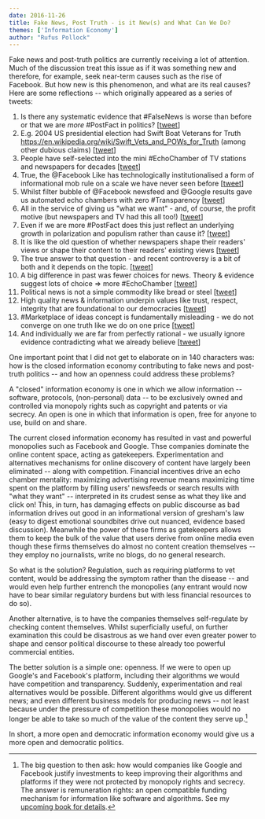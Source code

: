 ```yaml
---
date: 2016-11-26
title: Fake News, Post Truth - is it New(s) and What Can We Do?
themes: ['Information Economy']
author: "Rufus Pollock"
---
```


Fake news and post-truth politics are currently receiving a lot of attention. Much of the discussion treat this issue as if it was something new and therefore, for example, seek near-term causes such as the rise of Facebook. But how new is this phenomenon, and what are its real causes? Here are some reflections -- which originally appeared as a series of tweets:

1. Is there any systematic evidence that #FalseNews is worse than before or that we are *more* #PostFact in politics? [[tweet](https://twitter.com/rufuspollock/status/802414208377823232)]
2. E.g. 2004 US presidential election had Swift Boat Veterans for Truth https://en.wikipedia.org/wiki/Swift_Vets_and_POWs_for_Truth (among other dubious claims) [[tweet](https://twitter.com/rufuspollock/status/802414987385905152)]
3. People have self-selected into the mini #EchoChamber of TV stations and newspapers for decades [[tweet](https://twitter.com/rufuspollock/status/802418212117757952)]
4. True, the @Facebook Like has technologically institutionalised a form of informational mob rule on a scale we have never seen before [[tweet](https://twitter.com/rufuspollock/status/802418742772822017)]
5. Whilst filter bubble of @Facebook newsfeed and @Google results gave us automated echo chambers with zero #Transparency [[tweet](https://twitter.com/rufuspollock/status/802419787951472640)]
6. All in the service of giving us "what we want" - and, of course, the profit motive (but newspapers and TV had this all too!) [[tweet](https://twitter.com/rufuspollock/status/802420229393395712)]
7. Even if we are more #PostFact does this just reflect an underlying growth in polarization and populism rather than cause it? [[tweet](https://twitter.com/rufuspollock/status/802420904688914432)]
8. It is like the old question of whether newspapers shape their readers' views or shape their content to their readers' existing views [[tweet](https://twitter.com/rufuspollock/status/802421353227939841)]
9. The true answer to that question - and recent controversy is a bit of both and it depends on the topic. [[tweet](https://twitter.com/rufuspollock/status/802421674528239616)]
10. A big difference in past was fewer choices for news. Theory & evidence suggest lots of choice => more #EchoChamber [[tweet](https://twitter.com/rufuspollock/status/802423540582641668)]
11. Political news is not a simple commodity like bread or steel [[tweet](https://twitter.com/rufuspollock/status/802425005313179648)]
12. High quality news & information underpin values like trust, respect, integrity that are foundational to our democracies [[tweet](https://twitter.com/rufuspollock/status/802425733079568384)]
13. #Marketplace of ideas concept is fundamentally misleading - we do not converge on one truth like we do on one price [[tweet](https://twitter.com/rufuspollock/status/802427734169239553)]
14. And individually we are far from perfectly rational - we usually ignore evidence contradicting what we already believe [[tweet](https://twitter.com/rufuspollock/status/802430642181079041)]

One important point that I did not get to elaborate on in 140 characters was: how is the closed information economy contributing to fake news and post-truth politics -- and how an openness could address these problems?

A "closed" information economy is one in which we allow information -- software, protocols, (non-personal) data -- to be exclusively owned and controlled via monopoly rights such as copyright and patents or via secrecy. An open is one in which that information is open, free for anyone to use, build on and share.

The current closed information economy has resulted in vast and powerful monopolies such as Facebook and Google. Thse companies dominate the online content space, acting as gatekeepers. Experimentation and alternatives mechanisms for online discovery of content have largely been eliminated -- along with competition. Financial incentives drive an echo chamber mentality: maximizing advertising revenue means maximizing time spent on the platform by filling users' newsfeeds or search results with "what they want" -- interpreted in its crudest sense as what they like and click on! This, in turn, has damaging effects on public discourse as bad information drives out good in an informational version of gresham's law (easy to digest emotional soundbites drive out nuanced, evidence based discussion). Meanwhile the power of these firms as gatekeepers allows them to keep the bulk of the value that users derive from online media even though these firms themselves do almost no content creation themselves -- they employ no journalists, write no blogs, do no general research.

So what is the solution? Regulation, such as requiring platforms to vet content, would be addressing the symptom rather than the disease -- and would even help further entrench the monopolies (any entrant would now have to bear similar regulatory burdens but with less financial resources to do so).

Another alternative, is to have the companies themselves self-regulate by checking content themselves. Whilst superficially useful, on further examination this could be disastrous as we hand over even greater power to shape and censor political discourse to these already too powerful commercial entities.

The better solution is a simple one: openness. If we were to open up Google's and Facebook's platform, including their algorithms we would have competition and transparency. Suddenly, experimentation and real alternatives would be possible. Different algorithms would give us different news; and even different business models for producing news -- not least because under the pressure of competition these monopolies would no longer be able to take so much of the value of the content they serve up.[^1]

In short, a more open and democratic information economy would give us a more open and democratic politics.

[^1]: The big question to then ask: how would companies like Google and Facebook justify investments to keep improving their algorithms and platforms if they were not protected by monopoly rights and secrecy. The answer is remuneration rights: an open compatible funding mechanism for information like software and algorithms. See my [upcoming book for details](/book/).


